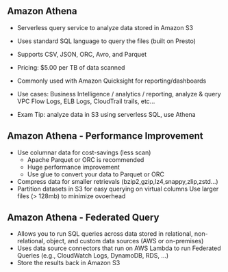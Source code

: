 ## Amazon Athena 
- Serverless query service to analyze data stored in Amazon S3
- Uses standard SQL language to query the files (built on Presto)
- Supports CSV, JSON, ORC, Avro, and Parquet
- Pricing: $5.00 per TB of data scanned
- Commonly used with Amazon Quicksight for reporting/dashboards

- Use cases: Business Intelligence / analytics / reporting, analyze & query VPC Flow Logs, ELB Logs, CloudTrail trails, etc...

- Exam Tip: analyze data in S3 using serverless SQL, use Athena

## Amazon Athena - Performance Improvement
- Use columnar data for cost-savings (less scan)
    - Apache Parquet or ORC is recommended
    - Huge performance improvement
    - Use glue to convert your data to Parquet or ORC
- Compress data for smaller retrievals (bzip2,gzip,lz4,snappy,zlip,zstd...)
- Partition datasets in S3 for easy querying on virtual columns
Use larger files (> 128mb) to minimize ovoerhead

## Amazon Athena - Federated Query
- Allows you to run SQL queries across data stored in relational, non-relational, object, and custom data sources (AWS or on-premises)
- Uses data source connectors that run on AWS Lambda to run Federated Queries (e.g., CloudWatch Logs, DynamoDB, RDS, ...)
- Store the results back in Amazon S3

